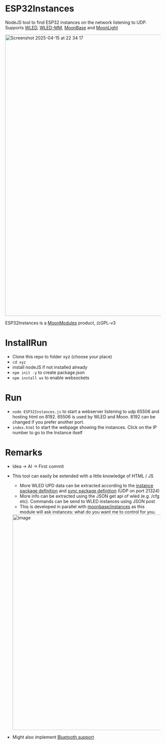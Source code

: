 # ESP32Instances

NodeJS tool to find ESP32 instances on the network listening to UDP. Supports [WLED](https://github.com/wled/WLED), [WLED-MM](https://github.com/MoonModules/WLED-MM), [MoonBase](https://github.com/ewowi/MoonBase) and [MoonLight](https://github.com/MoonModules/MoonLight)

<img width="908" alt="Screenshot 2025-04-15 at 22 34 17" src="https://github.com/user-attachments/assets/a8cdf33e-2e83-4662-a0e3-778dded1fcd7" />

ESP32Instances is a [MoonModules](http://MoonModules.org) product, ⚖️GPL-v3

# InstallRun

* Clone this repo to folder xyz (choose your place)
* ```cd xyz```
* install nodeJS if not installed already
* ```npm init -y``` to create package.json
* ```npm install ws``` to enable websockets

# Run

* ```node ESP32Instances.js``` to start a webserver listening to udp 65506 and hosting html on 8192. 65506 is used by WLED and Moon. 8192 can be changed if you prefer another port.
* ```index.html``` to start the webpage showing the instances. Click on the IP number to go to the Instance itself

# Remarks

* Idea -> AI -> First commit
* This tool can easily be extended with a little knowledge of HTML / JS
    * More WLED UPD data can be extracted according to the [instance package definition](https://github.com/MoonModules/StarLight/blob/cc909d1663f3d775e0bc1ed0a4b5678889a34814/src/Sys/SysModInstances.h#L55-L66) and [sync package definition](https://github.com/MoonModules/StarLight/blob/cc909d1663f3d775e0bc1ed0a4b5678889a34814/src/Sys/SysModInstances.h#L76-L99) (UDP on port 21324)
    * More info can be extracted using the JSON get api of wled (e.g. <ip>/cfg etc). Commands can be send to WLED instances using JSON post
    * This is developed in parallel with [moonbase/instances](https://ewowi.github.io/MoonLight/moonbase/module/instances/) as this module will ask instances: what do you want me to control for you.

  <img width="696" alt="image" src="https://github.com/user-attachments/assets/50b4cb41-1deb-482a-89d1-3e787b9276b9" />


* Might also implement [Bluetooth support](https://github.com/MoonModules/MoonLight/issues/26)
